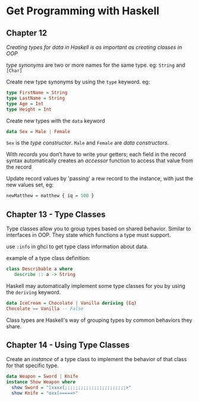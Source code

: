 # Get Programming with Haskell

## Chapter 12

*Creating types for data in Haskell is as important as creating classes in OOP*

*type synonyms* are two or more names for the same type. eg: `String` and `[Char]`

Create new type synonyms by using the `type` keyword. eg:

```haskell
type FirstName = String
type LastName = String
type Age = Int
type Height = Int
```

Create new types with the `data` keyword

```haskell
data Sex = Male | Female
```

`Sex` is the *type constructor*. `Male` and `Female` are *data constructors*.

With *records* you don’t have to write your getters; each field in the record syntax automatically creates an *accessor* function to access that value from the record

Update record values by 'passing' a rew record to the instance, with just the new values set, eg:

```haskell
newMatthew = matthew { iq = 500 }
```

## Chapter 13 - Type Classes

Type classes allow you to group types based on shared behavior. Similar to interfaces in OOP. They state which functions a type must support.

use `:info` in ghci to get type class information about data.

example of a type class definition:

```haskell
class Describable a where
   describe :: a -> String
```

Haskell may automatically implement some type classes for you by using the `deriving` keyword.

```haskell
data IceCream = Chocolate | Vanilla deriving (Eq)
Chocolate == Vanilla -- False
```

Class types are Haskell's way of grouping types by common behaviors they share.

## Chapter 14 - Using Type Classes

Create an *instance* of a type class to implement the behavior of that class for that specific type.

```haskell
data Weapon = Sword | Knife
instance Show Weapon where
  show Sword = "[xxxx{;;;;;;;;;;;;;;;;;;;;;;;>"
  show Knife = "oxx[=====>"
```
